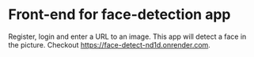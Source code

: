 # Front-end for face-detection app
Register, login and enter a URL to an image. This app will detect a face in the picture.
Checkout https://face-detect-nd1d.onrender.com.
